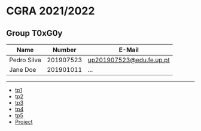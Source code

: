 # CGRA 2021/2022

## Group T0xG0y
| Name             | Number    | E-Mail             |
| ---------------- | --------- | ------------------ |
| Pedro Silva         | 201907523 | up201907523@edu.fe.up.pt                |
| Jane Doe         | 201901011 | ...                |

----

  - [tp1](tp1/README.md)
  - [tp2](tp2/README.md)
  - [tp3](tp3/README.md)
  - [tp4](tp4/README.md)
  - [tp5](tp5/README.md)
  - [Project](proj/README.md)
